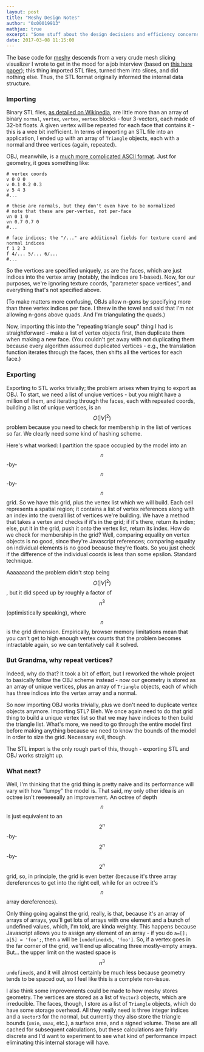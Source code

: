 ```yaml
---
layout: post
title: "Meshy Design Notes"
author: "0x00019913"
mathjax: true
excerpt: "Some stuff about the design decisions and efficiency concerns involved in a browser-based mesh processor."
date: 2017-03-08 11:15:00
---
```


The base code for <a href="https://0x00019913.github.io/meshy/">meshy</a> descends from a very crude mesh slicing visualizer I wrote to get in the mood for a job interview (based on <a href="http://www.dainf.ct.utfpr.edu.br/~murilo/public/CAD-slicing.pdf">this here paper</a>); this thing imported STL files, turned them into slices, and did nothing else. Thus, the STL format originally informed the internal data structure.

### Importing

Binary STL files, <a href="https://en.wikipedia.org/wiki/STL_(file_format)">as detailed on Wikipedia</a>, are little more than an array of binary `normal`, `vertex`, `vertex`, `vertex` blocks - four 3-vectors, each made of 32-bit floats. A given vertex will be repeated for each face that contains it - this is a wee bit inefficient. In terms of importing an STL file into an application, I ended up with an array of `Triangle` objects, each with a normal and three vertices (again, repeated).

OBJ, meanwhile, is a <a href="https://en.wikipedia.org/wiki/Wavefront_.obj_file">much more complicated ASCII format</a>. Just for geometry, it goes something like:

```
# vertex coords
v 0 0 0
v 0.1 0.2 0.3
v 5 4 3
#...

# these are normals, but they don't even have to be normalized
# note that these are per-vertex, not per-face
vn 0 1 0
vn 0.7 0.7 0
#...

# face indices; the "/..." are additional fields for texture coord and normal indices
f 1 2 3
f 4/... 5/... 6/...
#...
```

So the vertices are specified uniquely, as are the faces, which are just indices into the vertex array (notably, the indices are 1-based). Now, for our purposes, we're ignoring texture coords, "parameter space vertices", and everything that's not specified above.

(To make matters more confusing, OBJs allow n-gons by specifying more than three vertex indices per face. I threw in the towel and said that I'm not allowing n-gons above quads. And I'm triangulating the quads.)

Now, importing this into the "repeating triangle soup" thing I had is straightforward - make a list of vertex objects first, then duplicate them when making a new face. (You couldn't get away with not duplicating them because every algorithm assumed duplicated vertices - e.g., the translation function iterates through the faces, then shifts all the vertices for each face.)

### Exporting

Exporting to STL works trivially; the problem arises when trying to export as OBJ. To start, we need a list of unqiue vertices - but you might have a million of them, and iterating through the faces, each with repeated coords, building a list of unique vertices, is an $$O(\lvert V \rvert ^2)$$ problem because you need to check for membership in the list of vertices so far. We clearly need some kind of hashing scheme.

Here's what worked: I partition the space occupied by the model into an $$n$$-by-$$n$$-by-$$n$$ grid. So we have this grid, plus the vertex list which we will build. Each cell represents a spatial region; it contains a list of vertex references along with an index into the overall list of vertices we're building. We have a method that takes a vertex and checks if it's in the grid; if it's there, return its index; else, put it in the grid, push it onto the vertex list, return its index. How do we check for membership in the grid? Well, comparing equality on vertex objects is no good, since they're Javascript references; comparing equality on individual elements is no good because they're floats. So you just check if the difference of the individual coords is less than some epsilon. Standard technique.

Aaaaaaand the problem didn't stop being $$O(\lvert V \rvert ^2)$$, but it did speed up by roughly a factor of $$n^3$$ (optimistically speaking), where $$n$$ is the grid dimension. Empirically, browser memory limitations mean that you can't get to high enough vertex counts that the problem becomes intractable again, so we can tentatively call it solved.

### But Grandma, why repeat vertices?

Indeed, why do that? It took a bit of effort, but I reworked the whole project to basically follow the OBJ scheme instead - now our geometry is stored as an array of unique vertices, plus an array of `Triangle` objects, each of which has three indices into the vertex array and a normal.

So now importing OBJ works trivially, plus we don't need to duplicate vertex objects anymore. Importing STL? Bleh. We once again need to do that grid thing to build a unique vertex list so that we may have indices to then build the triangle list. What's more, we need to go through the entire model first before making anything because we need to know the bounds of the model in order to size the grid. Necessary evil, though.

The STL import is the only rough part of this, though - exporting STL and OBJ works straight up.

### What next?

Well, I'm thinking that the grid thing is pretty naive and its performance will vary with how "lumpy" the model is. That said, my only other idea is an octree isn't reeeeeeally an improvement. An octree of depth $$n$$ is just equivalent to an $$2^{n}$$-by-$$2^{n}$$-by-$$2^{n}$$ grid, so, in principle, the grid is even better (because it's three array dereferences to get into the right cell, while for an octree it's $$n$$ array dereferences).

Only thing going against the grid, really, is that, because it's an array of arrays of arrays, you'll get lots of arrays with one element and a bunch of undefined values, which, I'm told, are kinda weighty. This happens because Javascript allows you to assign any element of an array - if you do `a=[]; a[5] = 'foo';`, then `a` will be `[undefinedx5, 'foo']`. So, if a vertex goes in the far corner of the grid, we'll end up allocating three mostly-empty arrays. But... the upper limit on the wasted space is $$n^3$$ `undefined`s, and it will almost certainly be much less because geometry tends to be spaced out, so I feel like this is a complete non-issue.

I also think some improvements could be made to how meshy stores geometry. The vertices are stored as a list of `Vector3` objects, which are irreducible. The faces, though, I store as a list of `Triangle` objects, which do have some storage overhead. All they really need is three integer indices and a `Vector3` for the normal, but currently they also store the triangle bounds (`xmin`, `xmax`, etc.), a surface area, and a signed volume. These are all cached for subsequent calculations, but these calculations are fairly discrete and I'd want to experiment to see what kind of performance impact eliminating this internal storage will have.
